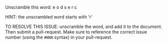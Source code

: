Unscramble this word: e o d s e r c

HINT: the unscrambled word starts with 'r'



TO RESOLVE THIS ISSUE: unscramble the word, and add it to the document. Then submit a pull-request.  Make sure to reference the correct issue  number (using the `#NNN` syntax) in your pull-request. 
